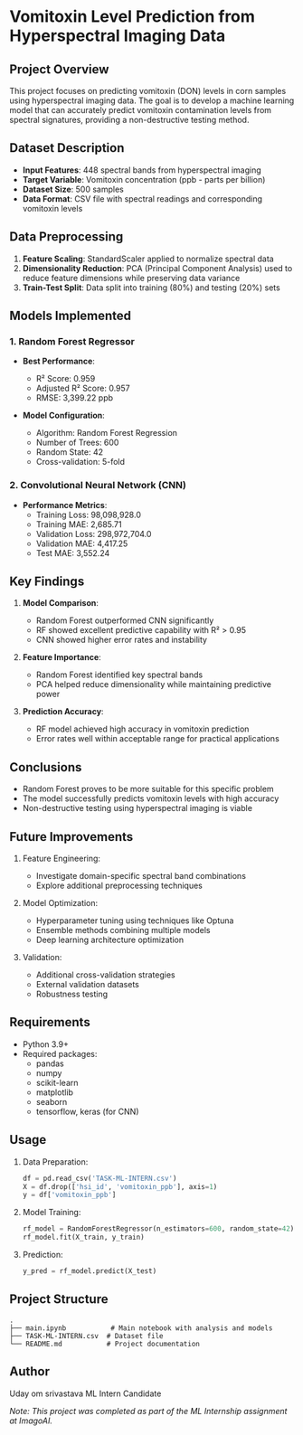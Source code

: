 # Vomitoxin Level Prediction from Hyperspectral Imaging Data

## Project Overview
This project focuses on predicting vomitoxin (DON) levels in corn samples using hyperspectral imaging data. The goal is to develop a machine learning model that can accurately predict vomitoxin contamination levels from spectral signatures, providing a non-destructive testing method.

## Dataset Description
- **Input Features**: 448 spectral bands from hyperspectral imaging
- **Target Variable**: Vomitoxin concentration (ppb - parts per billion)
- **Dataset Size**: 500 samples
- **Data Format**: CSV file with spectral readings and corresponding vomitoxin levels

## Data Preprocessing
1. **Feature Scaling**: StandardScaler applied to normalize spectral data
2. **Dimensionality Reduction**: PCA (Principal Component Analysis) used to reduce feature dimensions while preserving data variance
3. **Train-Test Split**: Data split into training (80%) and testing (20%) sets

## Models Implemented

### 1. Random Forest Regressor
- **Best Performance**:
  - R² Score: 0.959
  - Adjusted R² Score: 0.957
  - RMSE: 3,399.22 ppb

- **Model Configuration**:
  - Algorithm: Random Forest Regression
  - Number of Trees: 600
  - Random State: 42
  - Cross-validation: 5-fold

### 2. Convolutional Neural Network (CNN)
- **Performance Metrics**:
  - Training Loss: 98,098,928.0
  - Training MAE: 2,685.71
  - Validation Loss: 298,972,704.0
  - Validation MAE: 4,417.25
  - Test MAE: 3,552.24

## Key Findings
1. **Model Comparison**:
   - Random Forest outperformed CNN significantly
   - RF showed excellent predictive capability with R² > 0.95
   - CNN showed higher error rates and instability

2. **Feature Importance**:
   - Random Forest identified key spectral bands
   - PCA helped reduce dimensionality while maintaining predictive power

3. **Prediction Accuracy**:
   - RF model achieved high accuracy in vomitoxin prediction
   - Error rates well within acceptable range for practical applications

## Conclusions
- Random Forest proves to be more suitable for this specific problem
- The model successfully predicts vomitoxin levels with high accuracy
- Non-destructive testing using hyperspectral imaging is viable

## Future Improvements
1. Feature Engineering:
   - Investigate domain-specific spectral band combinations
   - Explore additional preprocessing techniques

2. Model Optimization:
   - Hyperparameter tuning using techniques like Optuna
   - Ensemble methods combining multiple models
   - Deep learning architecture optimization

3. Validation:
   - Additional cross-validation strategies
   - External validation datasets
   - Robustness testing

## Requirements
- Python 3.9+
- Required packages:
  - pandas
  - numpy
  - scikit-learn
  - matplotlib
  - seaborn
  - tensorflow, keras (for CNN)

## Usage
1. Data Preparation:
   ```python
   df = pd.read_csv('TASK-ML-INTERN.csv')
   X = df.drop(['hsi_id', 'vomitoxin_ppb'], axis=1)
   y = df['vomitoxin_ppb']
   ```

2. Model Training:
   ```python
   rf_model = RandomForestRegressor(n_estimators=600, random_state=42)
   rf_model.fit(X_train, y_train)
   ```

3. Prediction:
   ```python
   y_pred = rf_model.predict(X_test)
   ```

## Project Structure
```
.
├── main.ipynb           # Main notebook with analysis and models
├── TASK-ML-INTERN.csv  # Dataset file
└── README.md           # Project documentation
```

## Author
Uday om srivastava
ML Intern Candidate

*Note: This project was completed as part of the ML Internship assignment at ImagoAI.*